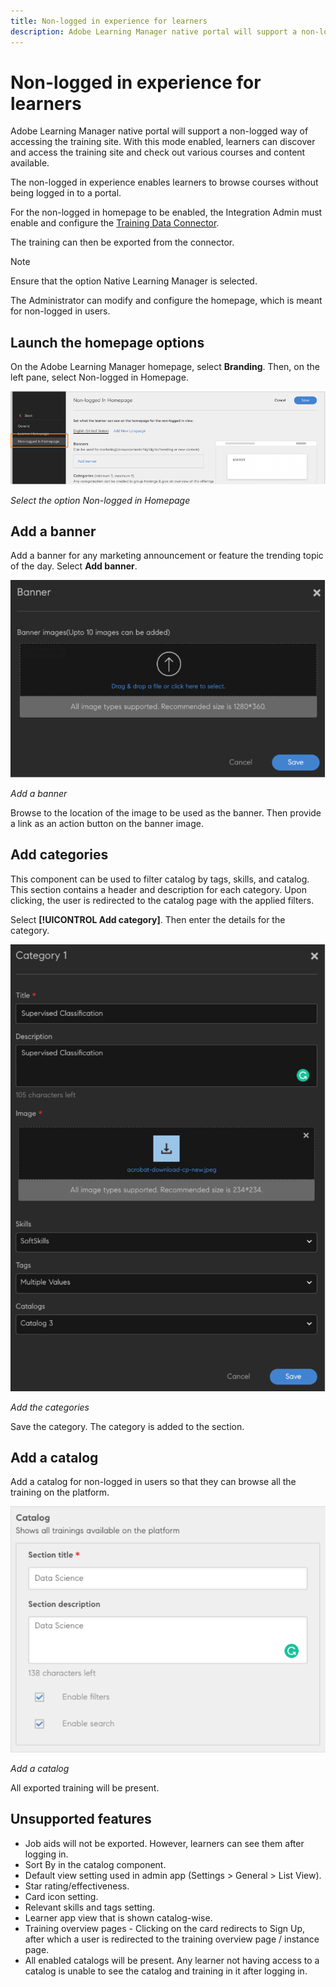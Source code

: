 ```yaml
---
title: Non-logged in experience for learners
description: Adobe Learning Manager native portal will support a non-logged way of accessing the training site. With this mode enabled, learners can discover and access the training site and check out various courses and content available. The non-logged in experience enables learners to browse courses without being logged in to a portal.
---
```

# Non-logged in experience for learners

Adobe Learning Manager native portal will support a non-logged way of accessing the training site. With this mode enabled, learners can discover and access the training site and check out various courses and content available.

The non-logged in experience enables learners to browse courses without being logged in to a portal.

For the non-logged in homepage to be enabled, the Integration Admin must enable and configure the [Training Data Connector](/help/migrated/integration-admin/feature-summary/connectors.md#training-data-access).

The training can then be exported from the connector.

>[!NOTE]
>
>Ensure that the option Native Learning Manager is selected. 

The Administrator can modify and configure the homepage, which is meant for non-logged in users.

## Launch the homepage options

On the Adobe Learning Manager homepage, select **Branding**. Then, on the left pane, select Non-logged in Homepage.

![homepage options](assets/non-logged-in-homepage.png)

*Select the option Non-logged in Homepage*

## Add a banner

Add a banner for any marketing announcement or feature the trending topic of the day. Select **Add banner**.

![banner](assets/add-banner-image.png)

*Add a banner*

Browse to the location of the image to be used as the banner. Then provide a link as an action button on the banner image. 

## Add categories

This component can be used to filter catalog by tags, skills, and catalog. This section contains a header and description for each category. Upon clicking, the user is redirected to the catalog page with the applied filters.  

Select **[!UICONTROL Add category]**. Then enter the details for the category. 

![add category](assets/add-category.png)

*Add the categories*

Save the category. The category is added to the section.

## Add a catalog

Add a catalog for non-logged in users so that they can browse all the training on the platform.

![add catalog](assets/add-catalog.png)

*Add a catalog*

All exported training will be present.

## Unsupported features

* Job aids will not be exported. However, learners can see them after logging in. 
* Sort By in the catalog component. 
* Default view setting used in admin app (Settings > General > List View). 
* Star rating/effectiveness. 
* Card icon setting. 
* Relevant skills and tags setting. 
* Learner app view that is shown catalog-wise. 
* Training overview pages - Clicking on the card redirects to Sign Up, after which a user is redirected to the training overview page / instance page.
* All enabled catalogs will be present. Any learner not having access to a catalog is unable to see the catalog and training in it after logging in.
